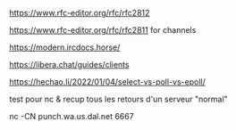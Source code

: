 https://www.rfc-editor.org/rfc/rfc2812

https://www.rfc-editor.org/rfc/rfc2811 for channels

https://modern.ircdocs.horse/

https://libera.chat/guides/clients

https://hechao.li/2022/01/04/select-vs-poll-vs-epoll/

test pour nc & recup tous les retours d'un serveur "normal"

nc -CN punch.wa.us.dal.net 6667

